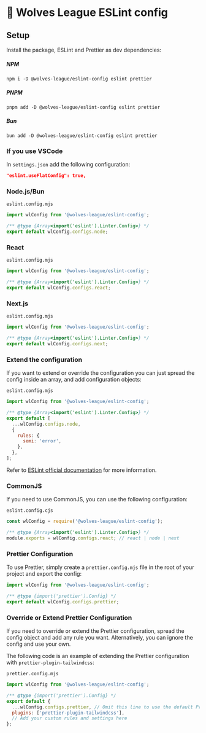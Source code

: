 # 🐺 Wolves League ESLint config

## Setup

Install the package, ESLint and Prettier as dev dependencies:

##### NPM

```shell
npm i -D @wolves-league/eslint-config eslint prettier
```

##### PNPM

```shell
pnpm add -D @wolves-league/eslint-config eslint prettier
```

##### Bun

```shell
bun add -D @wolves-league/eslint-config eslint prettier
```

### If you use VSCode

In `settings.json` add the following configuration:

```json
"eslint.useFlatConfig": true,
```

### Node.js/Bun

`eslint.config.mjs`

```javascript
import wlConfig from '@wolves-league/eslint-config';

/** @type {Array<import('eslint').Linter.Config>} */
export default wlConfig.configs.node;
```

### React

`eslint.config.mjs`

```javascript
import wlConfig from '@wolves-league/eslint-config';

/** @type {Array<import('eslint').Linter.Config>} */
export default wlConfig.configs.react;
```

### Next.js

`eslint.config.mjs`

```javascript
import wlConfig from '@wolves-league/eslint-config';

/** @type {Array<import('eslint').Linter.Config>} */
export default wlConfig.configs.next;
```

### Extend the configuration

If you want to extend or override the configuration you can just spread the config inside an array, and add configuration objects:

`eslint.config.mjs`

```javascript
import wlConfig from '@wolves-league/eslint-config';

/** @type {Array<import('eslint').Linter.Config>} */
export default [
  ...wlConfig.configs.node,
  {
    rules: {
      semi: 'error',
    },
  },
];
```

Refer to [ESLint official documentation](https://eslint.org/docs/latest/use/configure/configuration-files) for more information.

### CommonJS

If you need to use CommonJS, you can use the following configuration:

`eslint.config.cjs`
```javascript
const wlConfig = require('@wolves-league/eslint-config');

/** @type {Array<import('eslint').Linter.Config>} */
module.exports = wlConfig.configs.react; // react | node | next
```

### Prettier Configuration

To use Prettier, simply create a `prettier.config.mjs` file in the root of your project and export the config:

```javascript
import wlConfig from '@wolves-league/eslint-config';

/** @type {import('prettier').Config} */
export default wlConfig.configs.prettier;
```

### Override or Extend Prettier Configuration

If you need to override or extend the Prettier configuration, spread the config object and add any rule you want. Alternatively, you can ignore the config and use your own.

The following code is an example of extending the Prettier configuration with `prettier-plugin-tailwindcss`:

`prettier.config.mjs`
```javascript
import wlConfig from '@wolves-league/eslint-config';

/** @type {import('prettier').Config} */
export default {
  ...wlConfig.configs.prettier, // Omit this line to use the default Prettier configuration and/or use your own
  plugins: ['prettier-plugin-tailwindcss'],
  // Add your custom rules and settings here
};
```
